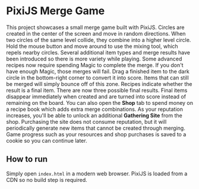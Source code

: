 # PixiJS Merge Game

This project showcases a small merge game built with PixiJS. Circles are created
in the center of the screen and move in random directions. When two circles of
the same level collide, they combine into a higher level circle. Hold the mouse
button and move around to use the mixing tool, which repels nearby circles.
Several additional item types and merge results have been introduced so there is
more variety while playing. Some advanced recipes now require spending Magic to
complete the merge. If you don't have enough Magic, those merges will fail.
Drag a finished item to the dark circle in the bottom-right corner to convert it
into score. Items that can still be merged will simply bounce off of this zone.
Recipes indicate whether the result is a final item. There are now three
possible final results. Final items disappear immediately when created and are
turned into score instead of remaining on the board.
You can also open the **Shop** tab to spend money on a recipe book which adds
extra merge combinations. As your reputation increases, you'll be able to
unlock an additional **Gathering Site** from the shop. Purchasing the site does
not consume reputation, but it will periodically generate new items that cannot
be created through merging. Game progress such as your resources and shop
purchases is saved to a cookie so you can continue later.

## How to run

Simply open `index.html` in a modern web browser. PixiJS is loaded from a CDN so no build step is required.
